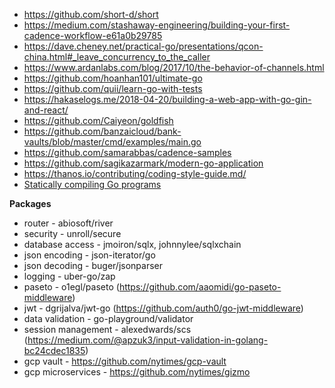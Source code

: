 - https://github.com/short-d/short
- https://medium.com/stashaway-engineering/building-your-first-cadence-workflow-e61a0b29785
- https://dave.cheney.net/practical-go/presentations/qcon-china.html#_leave_concurrency_to_the_caller
- https://www.ardanlabs.com/blog/2017/10/the-behavior-of-channels.html
- https://github.com/hoanhan101/ultimate-go
- https://github.com/quii/learn-go-with-tests
- https://hakaselogs.me/2018-04-20/building-a-web-app-with-go-gin-and-react/
- https://github.com/Caiyeon/goldfish
- https://github.com/banzaicloud/bank-vaults/blob/master/cmd/examples/main.go
- https://github.com/samarabbas/cadence-samples
- https://github.com/sagikazarmark/modern-go-application
- https://thanos.io/contributing/coding-style-guide.md/
- [Statically compiling Go programs](https://www.arp242.net/static-go.html)

**Packages**

- router - abiosoft/river
- security - unroll/secure
- database access - jmoiron/sqlx, johnnylee/sqlxchain
- json encoding - json-iterator/go
- json decoding - buger/jsonparser
- logging - uber-go/zap
- paseto - o1egl/paseto (https://github.com/aaomidi/go-paseto-middleware)
- jwt - dgrijalva/jwt-go (https://github.com/auth0/go-jwt-middleware)
- data validation - go-playground/validator
- session management - alexedwards/scs (https://medium.com/@apzuk3/input-validation-in-golang-bc24cdec1835)
- gcp vault - https://github.com/nytimes/gcp-vault
- gcp microservices - https://github.com/nytimes/gizmo




